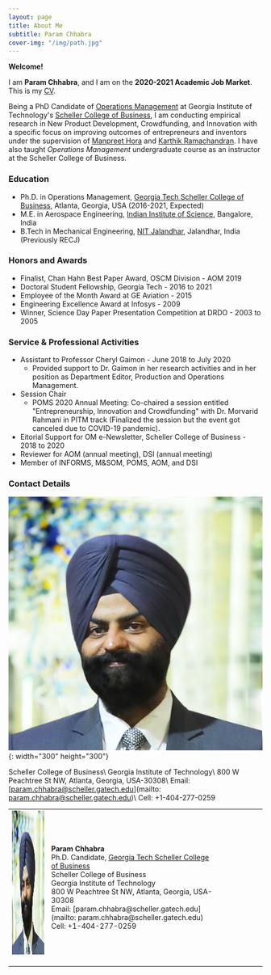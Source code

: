 ```yaml
---
layout: page
title: About Me
subtitle: Param Chhabra
cover-img: "/img/path.jpg"
---
```


**Welcome!** 

I am **Param Chhabra**, and I am on the **2020-2021 Academic Job Market**. This is my [CV](https://drive.google.com/file/d/1Fu2OzbBZbp10vbxTjxKYcSF-b2y0LDkd/view?usp=sharing).

Being a PhD Candidate of [Operations Management](https://www.scheller.gatech.edu/academics/operations-management.html) at Georgia Institute of Technology's [Scheller College of Business](https://www.scheller.gatech.edu/index.html), I am conducting empirical research in New Product Development, Crowdfunding, and Innovation with a specific focus on improving outcomes of entrepreneurs and inventors under the supervision of [Manpreet Hora](https://www.scheller.gatech.edu/directory/faculty/hora/index.html) and [Karthik Ramachandran](https://www.scheller.gatech.edu/directory/faculty/ramachandran/index.html). I have also taught *Operations Management* undergraduate course as an instructor at the Scheller College of Business.

### Education
* Ph.D. in Operations Management, [Georgia Tech Scheller College of Business](https://www.scheller.gatech.edu/index.html), Atlanta, Georgia, USA (2016-2021, Expected)
* M.E. in Aerospace Engineering, [Indian Institute of Science](https://www.iisc.ac.in/), Bangalore, India
* B.Tech in Mechanical Engineering, [NIT Jalandhar](https://www.nitj.ac.in/), Jalandhar, India (Previously RECJ)

### Honors and Awards
- Finalist, Chan Hahn Best Paper Award, OSCM Division - AOM 2019
- Doctoral Student Fellowship, Georgia Tech - 2016 to 2021
- Employee of the Month Award at GE Aviation - 2015
- Engineering Excellence Award at Infosys - 2009
- Winner, Science Day Paper Presentation Competition at DRDO - 2003 to 2005

### Service & Professional Activities
- Assistant to Professor Cheryl Gaimon - June 2018 to July 2020
  - Provided support to Dr. Gaimon in her research activities and in her position as Department Editor, Production and Operations Management.
- Session Chair
  - POMS 2020 Annual Meeting: Co-chaired a session entitled "Entrepreneurship, Innovation and Crowdfunding" with Dr. Morvarid Rahmani in PITM track (Finalized the session but the event got canceled due to COVID-19 pandemic).
- Eitorial Support for OM e-Newsletter, Scheller College of Business - 2018 to 2020
- Reviewer for AOM (annual meeting), DSI (annual meeting)
- Member of INFORMS, M&SOM, POMS, AOM, and DSI

### Contact Details
![Param](img/squaremug.png){: width="300" height="300"}

Scheller College of Business\\
Georgia Institute of Technology\\
800 W Peachtree St NW, Atlanta, Georgia, USA-30308\\
Email: [param.chhabra@scheller.gatech.edu](mailto: param.chhabra@scheller.gatech.edu)\\
Cell: +1-404-277-0259

<table class="imgtable"><tr><td>
<img src="img/squaremug.png" alt="Maxime Cohen" height="285" width="285" />&nbsp;</td>
<td align="left"><p><b>Param Chhabra</b><br />
Ph.D. Candidate, <a href="https://www.scheller.gatech.edu/directory/phd/chhabra/index.html"</a> Georgia Tech Scheller College of Business</a><br />
Scheller College of Business<br /> 
Georgia Institute of Technology<br />
800 W Peachtree St NW, Atlanta, Georgia, USA-30308<br />
Email: [param.chhabra@scheller.gatech.edu](mailto: param.chhabra@scheller.gatech.edu)<br />
Cell: +1-404-277-0259<br />
</td>
<td>
<p>&nbsp;&nbsp;&nbsp;&nbsp;&nbsp;&nbsp;&nbsp;&nbsp;&nbsp;&nbsp;&nbsp;&nbsp;&nbsp;&nbsp;&nbsp;&nbsp;&nbsp;&nbsp;&nbsp;</p>
</td>

<!-- <td align="center">
<h3><a href="http://web.mit.edu/"> <img src="mit-redgrey-header2.gif"
  alt="MIT" width="194" height="70" border="0"></a></h3>
<h3><a href="http://web.mit.edu/orc/www/index.html">
<img src="orc_logo.jpg" alt="ORC Logo" /></a></h3>
</td> -->

</tr></table>
